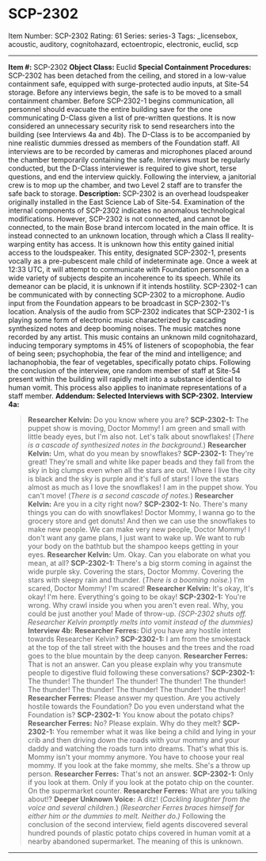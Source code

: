 # SCP-2302
Item Number: SCP-2302
Rating: 61
Series: series-3
Tags: _licensebox, acoustic, auditory, cognitohazard, ectoentropic, electronic, euclid, scp

---

**Item #:** SCP-2302
**Object Class:** Euclid
**Special Containment Procedures:** SCP-2302 has been detached from the ceiling, and stored in a low-value containment safe, equipped with surge-protected audio inputs, at Site-54 storage. Before any interviews begin, the safe is to be moved to a small containment chamber.
Before SCP-2302-1 begins communication, all personnel should evacuate the entire building save for the one communicating D-Class given a list of pre-written questions. It is now considered an unnecessary security risk to send researchers into the building (see Interviews 4a and 4b). The D-Class is to be accompanied by nine realistic dummies dressed as members of the Foundation staff. All interviews are to be recorded by cameras and microphones placed around the chamber temporarily containing the safe. Interviews must be regularly conducted, but the D-Class interviewer is required to give short, terse questions, and end the interview quickly.
Following the interview, a janitorial crew is to mop up the chamber, and two Level 2 staff are to transfer the safe back to storage.
**Description:** SCP-2302 is an overhead loudspeaker originally installed in the East Science Lab of Site-54. Examination of the internal components of SCP-2302 indicates no anomalous technological modifications. However, SCP-2302 is not connected, and cannot be connected, to the main Bose brand intercom located in the main office. It is instead connected to an unknown location, through which a Class II reality-warping entity has access. It is unknown how this entity gained initial access to the loudspeaker.
This entity, designated SCP-2302-1, presents vocally as a pre-pubescent male child of indeterminate age. Once a week at 12:33 UTC, it will attempt to communicate with Foundation personnel on a wide variety of subjects despite an incoherence to its speech. While its demeanor can be placid, it is unknown if it intends hostility. SCP-2302-1 can be communicated with by connecting SCP-2302 to a microphone. Audio input from the Foundation appears to be broadcast in SCP-2302-1's location.
Analysis of the audio from SCP-2302 indicates that SCP-2302-1 is playing some form of electronic music characterized by cascading synthesized notes and deep booming noises. The music matches none recorded by any artist. This music contains an unknown mild cognitohazard, inducing temporary symptoms in 45% of listeners of scopophobia, the fear of being seen; psychophobia, the fear of the mind and intelligence; and lachanophobia, the fear of vegetables, specifically potato chips.
Following the conclusion of the interview, one random member of staff at Site-54 present within the building will rapidly melt into a substance identical to human vomit. This process also applies to inanimate representations of a staff member.
**Addendum: Selected Interviews with SCP-2302.**
**Interview 4a:**
> **Researcher Kelvin:** Do you know where you are?
> **SCP-2302-1:** The puppet show is moving, Doctor Mommy! I am green and small with little beady eyes, but I'm also not. Let's talk about snowflakes! (_There is a cascade of synthesized notes in the background._)
> **Researcher Kelvin:** Um, what do you mean by snowflakes?
> **SCP-2302-1:** They're great! They're small and white like paper beads and they fall from the sky in big clumps even when all the stars are out. Where I live the city is black and the sky is purple and it's full of stars! I love the stars almost as much as I love the snowflakes! I am in the puppet show. You can't move! (_There is a second cascade of notes._)
> **Researcher Kelvin:** Are you in a city right now?
> **SCP-2302-1:** No. There's many things you can do with snowflakes! Doctor Mommy, I wanna go to the grocery store and get donuts! And then we can use the snowflakes to make new people. We can make very new people, Doctor Mommy! I don't want any game plans, I just want to wake up. We want to rub your body on the bathtub but the shampoo keeps getting in your eyes.
> **Researcher Kelvin:** Um. Okay. Can you elaborate on what you mean, at all?
> **SCP-2302-1:** There's a big storm coming in against the wide purple sky. Covering the stars, Doctor Mommy. Covering the stars with sleepy rain and thunder. (_There is a booming noise._) I'm scared, Doctor Mommy! I'm scared!
> **Researcher Kelvin:** It's okay, It's okay! I'm here. Everything's going to be okay!
> **SCP-2302-1:** You're wrong. Why crawl inside you when you aren't even real. Why, you could be just another you! Made of throw-up.
> _(SCP-2302 shuts off. Researcher Kelvin promptly melts into vomit instead of the dummies)_
**Interview 4b:**
> **Researcher Ferres:** Did you have any hostile intent towards Researcher Kelvin?
> **SCP-2302-1:** I am from the smokestack at the top of the tall street with the houses and the trees and the road goes to the blue mountain by the deep canyon.
> **Researcher Ferres:** That is not an answer. Can you please explain why you transmute people to digestive fluid following these conversations?
> **SCP-2302-1:** The thunder! The thunder! The thunder! The thunder! The thunder! The thunder! The thunder! The thunder! The thunder! The thunder!
> **Researcher Ferres:** Please answer my question. Are you actively hostile towards the Foundation? Do you even understand what the Foundation is?
> **SCP-2302-1:** You know about the potato chips?
> **Researcher Ferres:** No? Please explain. Why do they melt?
> **SCP-2302-1:** You remember what it was like being a child and lying in your crib and then driving down the roads with your mommy and your daddy and watching the roads turn into dreams. That's what this is. Mommy isn't your mommy anymore. You have to choose your real mommy. If you look at the fake mommy, she melts. She's a throw up person.
> **Researcher Ferres:** That's not an answer.
> **SCP-2302-1:** Only if you look at them. Only if you look at the potato chip on the counter. On the supermarket counter.
> **Researcher Ferres:** What are you talking about!?
> **Deeper Unknown Voice:** A ditz! (_Cackling laughter from the voice and several children._)
> _(Researcher Ferres braces himself for either him or the dummies to melt. Neither do.)_
Following the conclusion of the second interview, field agents discovered several hundred pounds of plastic potato chips covered in human vomit at a nearby abandoned supermarket. The meaning of this is unknown.
* * *